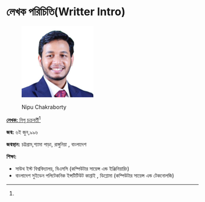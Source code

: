 # লেখক পরিচিতি(Writter Intro)

<figure><img src=".gitbook/assets/Nipu profile.jpg" alt="" width="188"><figcaption><p>Nipu Chakraborty</p></figcaption></figure>

[**লেখক:** নিপু চক্রবর্তী](#user-content-fn-1)[^1]

**জন্ম:** ৬ই  জুন,৯৯৬

**জন্মস্থান:** চট্টগ্রাম,শ্যামা পাড়া, রাঙ্গুনিয়া , বাংলাদেশ

**শিক্ষা:**

* সাউথ ইস্ট  বিশ্ববিদ্যালয়, বিএসসি (কম্পিউটার সায়েন্স এন্ড ইঞ্জিনিয়ারিং)
* বাংলাদেশ সুইডেন পলিটেকনিক ইন্সটিটিউট কাপ্তাই , ডিপ্লোমা (কম্পিউটার সায়েন্স এন্ড টেকনোলজি)&#x20;



[^1]: 

